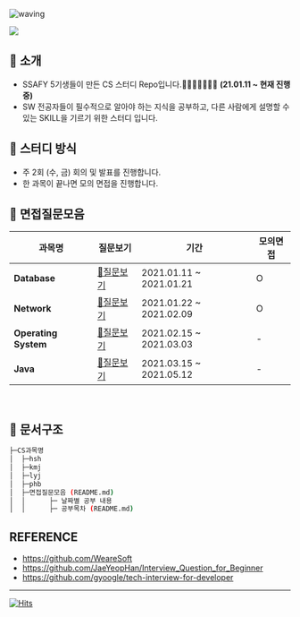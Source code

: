 ![waving](https://capsule-render.vercel.app/api?type=waving&height=200&text=Tech-Interview&fontAlign=70&fontAlignY=35&color=gradient)

<a href="https://github.com/SSAFY-CS-STUDY/Tech_interview/graphs/contributors">
  <img src="https://contrib.rocks/image?repo=SSAFY-CS-STUDY/Tech_interview" />
</a>

## 📣 소개 
- SSAFY 5기생들이 만든 CS 스터디 Repo입니다.🤸‍♀️🤸‍♂️🤸‍♀️🤸‍ **(21.01.11 ~ 현재 진행 중)**
- SW 전공자들이 필수적으로 알아야 하는 지식을 공부하고, 다른 사람에게 설명할 수 있는 SKILL을 기르기 위한 스터디 입니다.

## 📝 스터디 방식
- 주 2회 (수, 금) 회의 및 발표를 진행합니다.
- 한 과목이 끝나면 모의 면접을 진행합니다.


## 📁 면접질문모음 
|**과목명**|**질문보기**|기간|모의면접|
|-|-|-|-|
|**Database**|[📃질문보기](https://github.com/SSAFY-CS-STUDY/Tech_interview/blob/main/02.database/README.md)|2021.01.11 ~ 2021.01.21|O|
|**Network**|[📃질문보기](https://github.com/SSAFY-CS-STUDY/Tech_interview/blob/main/01.network/README.md)|2021.01.22 ~ 2021.02.09|O|
|**Operating System**|[📃질문보기](https://github.com/SSAFY-CS-STUDY/Tech_interview/blob/main/03.Operating_system/README.md)|2021.02.15 ~ 2021.03.03|-|
|**Java**|[📃질문보기](https://github.com/SSAFY-CS-STUDY/Tech_interview/tree/main/04.Java/README.md)|2021.03.15 ~ 2021.05.12|-|
<br/>

## 📑 문서구조   
```sh
├─CS과목명
│  ├─hsh
│  ├─kmj
│  ├─lyj
│  ├─phb
│  ├─면접질문모음 (README.md) 
│  │      ├─ 날짜별 공부 내용
│  │      ├─ 공부목차 (README.md)
```

## REFERENCE
  * https://github.com/WeareSoft
  * https://github.com/JaeYeopHan/Interview_Question_for_Beginner
  * https://github.com/gyoogle/tech-interview-for-developer

---
[![Hits](https://hits.seeyoufarm.com/api/count/incr/badge.svg?url=https%3A%2F%2Fgithub.com%2FSSAFY-CS-STUDY%2FTech_interview&count_bg=%233FDB48&title_bg=%23555555&icon=wechat.svg&icon_color=%23FFFFFF&title=hits&edge_flat=false)](https://hits.seeyoufarm.com)
